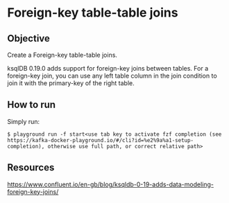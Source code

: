# Foreign-key table-table joins

## Objective

Create a Foreign-key table-table joins.

ksqlDB 0.19.0 adds support for foreign-key joins between tables. For a foreign-key join, you can use any left table column in the join condition to join it with the primary-key of the right table.

## How to run

Simply run:

```
$ playground run -f start<use tab key to activate fzf completion (see https://kafka-docker-playground.io/#/cli?id=%e2%9a%a1-setup-completion), otherwise use full path, or correct relative path>
```

## Resources
https://www.confluent.io/en-gb/blog/ksqldb-0-19-adds-data-modeling-foreign-key-joins/
